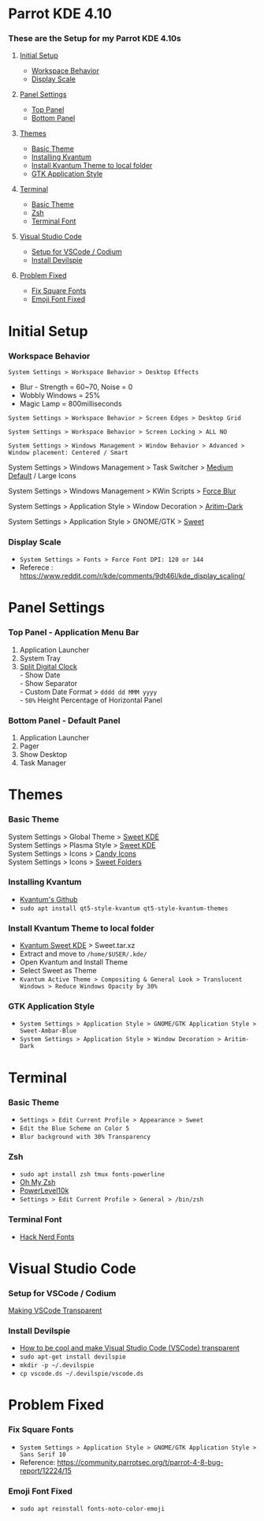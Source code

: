 # Parrot KDE 4.10
### These are the Setup for my Parrot KDE 4.10s

1. [Initial Setup](#Initial-Setup)
	- [Workspace Behavior](#Workspace-Behavior)
	- [Display Scale](#Display-Scale)

2. [Panel Settings](#Panel-Settings)
	- [Top Panel](#top-panel)
	- [Bottom Panel](#Bottom-panel)

3. [Themes](#Themes)
	- [Basic Theme](#Basic-Theme)
	- [Installing Kvantum](#Installing-Kvantum)
	- [Install Kvantum Theme to local folder](#Install-Kvantum-Theme-to-local-folder)
	- [GTK Application Style](#GTK-Application-Style)

4. [Terminal](#Terminal)
    - [Basic Theme](#Basic-Theme)
    - [Zsh](#Zsh)
    - [Terminal Font](#Terminal-Font)

5. [Visual Studio Code](#Visual-Studio-Code)
    - [Setup for VSCode / Codium](#vscode-codium-setup)
    - [Install Devilspie](#Install-Devilspie)
    
6. [Problem Fixed](#Problem-Fixed)
    - [Fix Square Fonts](#Fix-Square-Fonts)
    - [Emoji Font Fixed](#Emoji-Font-Fixed)


# Initial Setup
### Workspace Behavior
`System Settings > Workspace Behavior > Desktop Effects `
- Blur - Strength = 60~70, Noise = 0
- Wobbly Windows  = 25%
- Magic Lamp      = 800milliseconds
 
`System Settings > Workspace Behavior > Screen Edges > Desktop Grid`

`System Settings > Workspace Behavior > Screen Locking > ALL NO`

`System Settings > Windows Management > Window Behavior > Advanced > Window placement: Centered / Smart`

System Settings > Windows Management > Task Switcher > [Medium Default](https://store.kde.org/p/1367158) / Large Icons

System Settings > Windows Management > KWin Scripts > [Force Blur](https://store.kde.org/p/1294604)

System Settings > Application Style > Window Decoration > [Aritim-Dark](https://store.kde.org/p/1320512)

System Settings > Application Style > GNOME/GTK > [Sweet](https://store.kde.org/p/1253385/)

### Display Scale
- `System Settings > Fonts > Force Font DPI: 120 or 144`
- Referece : https://www.reddit.com/r/kde/comments/9dt46l/kde_display_scaling/


# Panel Settings
<a name="top-panel"></a>
### Top Panel - Application Menu Bar
1. Application Launcher  
2. System Tray  
3. [Split Digital Clock](https://store.kde.org/p/1324315)  
            - Show Date  
            - Show Separator  
            - Custom Date Format > `dddd dd MMM yyyy`  
            - `50%` Height Percentage of Horizontal Panel  

<a name="bottom-panel"></a>
### Bottom Panel - Default Panel 
1. Application Launcher  
2. Pager  
3. Show Desktop  
4. Task Manager  


# Themes
### Basic Theme
System Settings > Global Theme > [Sweet KDE](https://store.kde.org/p/1294729)  
System Settings > Plasma Style > [Sweet KDE](https://store.kde.org/p/1294174)  
System Settings > Icons > [Candy Icons](https://store.kde.org/p/1305251)  
System Settings > Icons > [Sweet Folders](https://store.kde.org/p/1284047)  

### Installing Kvantum
- [Kvantum's Github](https://github.com/tsujan/Kvantum/tree/master/Kvantum)  
- `sudo apt install qt5-style-kvantum qt5-style-kvantum-themes`

### Install Kvantum Theme to local folder
- [Kvantum Sweet KDE](https://store.kde.org/p/1294013/) > Sweet.tar.xz	
- Extract and move to `/home/$USER/.kde/`
- Open Kvantum and Install Theme
- Select Sweet as Theme
- `Kvantum Active Theme > Compositing & General Look > Translucent Windows > Reduce Windows Opacity by 30%`

### GTK Application Style
- `System Settings > Application Style > GNOME/GTK Application Style > Sweet-Ambar-Blue`
- `System Settings > Application Style > Window Decoration > Aritim-Dark`


# Terminal
### Basic Theme
- `Settings > Edit Current Profile > Appearance > Sweet`
- `Edit the Blue Scheme on Color 5`
- `Blur background with 30% Transparency`

### Zsh
- `sudo apt install zsh tmux fonts-powerline`
- [Oh My Zsh](https://github.com/ohmyzsh/ohmyzsh)
- [PowerLevel10k](https://github.com/romkatv/powerlevel10k)
- `Settings > Edit Current Profile > General > /bin/zsh`

### Terminal Font
- [Hack Nerd Fonts](https://github.com/ryanoasis/nerd-fonts/blob/master/patched-fonts/Hack/Regular/complete/Hack%20Regular%20Nerd%20Font%20Complete.ttf)


# Visual Studio Code

<a name="vscode-codium-setup"></a>
### Setup for VSCode / Codium
[Making VSCode Transparent](https://github.com/microsoft/vscode/issues/12578#issuecomment-444781951)

### Install Devilspie
- [How to be cool and make Visual Studio Code (VSCode) transparent](https://dev.to/emmanuelnk/how-to-be-cool-and-make-vscode-transparent-56ib)
- `sudo apt-get install devilspie`
- `mkdir -p ~/.devilspie`
- `cp vscode.ds ~/.devilspie/vscode.ds`


# Problem Fixed
### Fix Square Fonts
- `System Settings > Application Style > GNOME/GTK Application Style > Sans Serif 10`
- Reference: https://community.parrotsec.org/t/parrot-4-8-bug-report/12224/15  

### Emoji Font Fixed
- `sudo apt reinstall fonts-noto-color-emoji`